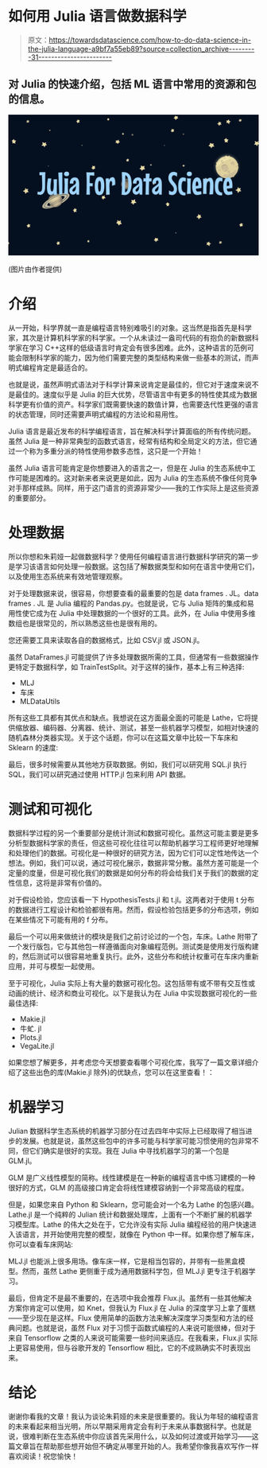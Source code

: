 # 如何用 Julia 语言做数据科学

> 原文：<https://towardsdatascience.com/how-to-do-data-science-in-the-julia-language-a9bf7a55eb89?source=collection_archive---------31----------------------->

## 对 Julia 的快速介绍，包括 ML 语言中常用的资源和包的信息。

![](img/773e6b03405e22ac3f3d88d2e58c5929.png)

(图片由作者提供)

# 介绍

从一开始，科学界就一直是编程语言特别难吸引的对象。这当然是指首先是科学家，其次是计算机科学家的科学家。一个从未读过一盎司代码的有抱负的新数据科学家在学习 C++这样的低级语言时肯定会有很多困难。此外，这种语言的范例可能会限制科学家的能力，因为他们需要完整的类型结构来做一些基本的测试，而声明式编程肯定是最适合的。

也就是说，虽然声明式语法对于科学计算来说肯定是最佳的，但它对于速度来说不是最佳的。速度似乎是 Julia 的巨大优势，尽管语言中有更多的特性使其成为数据科学更有价值的资产。科学家们既需要快速的数值计算，也需要迭代性更强的语言的状态管理，同时还需要声明式编程的方法论和易用性。

Julia 语言是最近发布的科学编程语言，旨在解决科学计算面临的所有传统问题。虽然 Julia 是一种非常典型的函数式语言，经常有结构和全局定义的方法，但它通过一个称为多重分派的特性使用参数多态性，这只是一个开始！

虽然 Julia 语言可能肯定是你想要进入的语言之一，但是在 Julia 的生态系统中工作可能是困难的。这对新来者来说更是如此，因为 Julia 的生态系统不像任何竞争对手那样成熟。同样，用于这门语言的资源非常少——我的工作实际上是这些资源的重要部分。

# 处理数据

所以你想和朱莉娅一起做数据科学？使用任何编程语言进行数据科学研究的第一步是学习该语言如何处理一般数据。这包括了解数据类型和如何在语言中使用它们，以及使用生态系统来有效地管理观察。

对于处理数据来说，很容易，你想要查看的最重要的包是 data frames . JL。data frames . JL 是 Julia 编程的 Pandas.py。也就是说，它与 Julia 矩阵的集成和易用性使它成为在 Julia 中处理数据的一个很好的工具。此外，在 Julia 中使用多维数组也是很常见的，所以熟悉这些也是很有用的。

您还需要工具来读取各自的数据格式，比如 CSV.jl 或 JSON.jl。

虽然 DataFrames.jl 可能提供了许多处理数据所需的工具，但通常有一些数据操作更特定于数据科学，如 TrainTestSplit。对于这样的操作，基本上有三种选择:

*   MLJ
*   车床
*   MLDataUtils

所有这些工具都有其优点和缺点。我想说在这方面最全面的可能是 Lathe，它将提供缩放器、编码器、分离器、统计、测试，甚至一些机器学习模型，如相对快速的随机森林分类器实现。关于这个话题，你可以在这篇文章中比较一下车床和 Sklearn 的速度:

</performance-testing-python-and-sklearn-with-julia-and-lathe-f5516fa497d7>  

最后，很多时候需要从其他地方获取数据。例如，我们可以研究用 SQL.jl 执行 SQL，我们可以研究通过使用 HTTP.jl 包来利用 API 数据。

# 测试和可视化

数据科学过程的另一个重要部分是统计测试和数据可视化。虽然这可能主要是更多分析型数据科学家的责任，但这些可视化往往可以帮助机器学习工程师更好地理解和处理他们的数据。可视化是一种很好的研究方法，因为它们可以定性地传达一个想法。例如，我们可以说，通过可视化展示，数据非常分散。虽然方差可能是一个定量的度量，但是可视化我们的数据是如何分布的将会给我们关于我们的数据的定性信息，这将是非常有价值的。

对于假设检验，您应该看一下 HypothesisTests.jl 和 t.jl。这两者对于使用 t 分布的数据进行工程设计和检验都很有用。然而，假设检验包括更多的分布选项，例如在某些情况下可能有用的 f 分布。

最后一个可以用来做统计的模块是我们之前讨论过的一个包，车床。Lathe 附带了一个发行版包，它与其他包一样遵循面向对象编程范例。测试类是使用发行版构建的，然后测试可以很容易地重复执行。此外，这些分布和统计权重可在车床内重新应用，并可与模型一起使用。

至于可视化，Julia 实际上有大量的数据可视化包。这包括带有或不带有交互性或动画的统计、经济和商业可视化。以下是我认为在 Julia 中实现数据可视化的一些最佳选择:

*   Makie.jl
*   牛虻. jl
*   Plots.jl
*   VegaLite.jl

如果您想了解更多，并考虑您今天想要查看哪个可视化库，我写了一篇文章详细介绍了这些出色的库(Makie.jl 除外)的优缺点，您可以在这里查看！：

</julia-visualization-libraries-which-is-best-e4108d3eeaba>  

# 机器学习

Julian 数据科学生态系统的机器学习部分在过去四年中实际上已经取得了相当进步的发展。也就是说，虽然这些包中的许多可能与科学家可能习惯使用的包非常不同，但它们确实是很好的实现。我在 Julia 中寻找机器学习的第一个包是 GLM.jl。

GLM 是广义线性模型的简称。线性建模是在一种新的编程语言中练习建模的一种很好的方式，GLM 的高级接口肯定会将线性建模容纳到一个非常高级的程度。

但是，如果您来自 Python 和 Sklearn，您可能会对一个名为 Lathe 的包感兴趣。Lathe.jl 是一个纯粹的 Julian 统计和数据处理库，上面有一个不断扩展的机器学习模型库。Lathe 的伟大之处在于，它允许没有实际 Julia 编程经验的用户快速进入该语言，并开始使用完整的模型，就像在 Python 中一样。如果你想了解车床，你可以查看车床网站:

  

MLJ.jl 也能派上很多用场。像车床一样，它是相当包容的，并带有一些黑盒模型。然而，虽然 Lathe 更侧重于成为通用数据科学包，但 MLJ.jl 更专注于机器学习。

最后，但肯定不是最不重要的，在选项中我会推荐 Flux.jl。虽然有一些其他解决方案你肯定可以使用，如 Knet，但我认为 Flux.jl 在 Julia 的深度学习上拿了蛋糕——至少现在是这样。Flux 使用简单的函数方法来解决深度学习类型和方法的经典问题。也就是说，虽然 Flux 对于习惯于函数式编程的人来说可能很棒，但对于来自 Tensorflow 之类的人来说可能需要一些时间来适应。在我看来，Flux.jl 实际上更容易使用，但与谷歌开发的 Tensorflow 相比，它的不成熟确实不时表现出来。

# 结论

谢谢你看我的文章！我认为谈论朱莉娅的未来是很重要的。我认为年轻的编程语言的未来看起来相当光明，所以早期采用肯定会有利于未来从事数据科学。也就是说，很难判断在生态系统中你应该首先采用什么，以及如何过渡或开始学习——这篇文章旨在帮助那些想开始但不确定从哪里开始的人。我希望你像我喜欢写作一样喜欢阅读！祝您愉快！